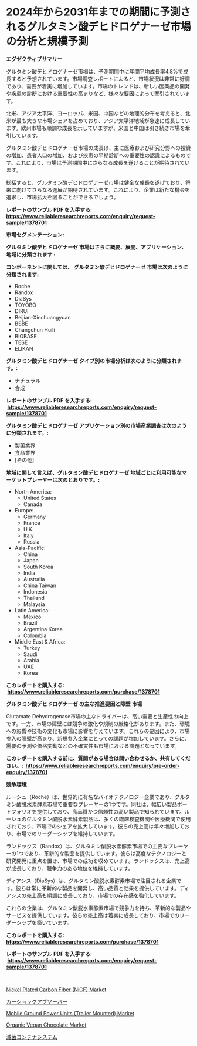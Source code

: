 <p><h1>2024年から2031年までの期間に予測されるグルタミン酸デヒドロゲナーゼ市場の分析と規模予測</h1></p><p><strong>エグゼクティブサマリー</strong></p>
<p><p>グルタミン酸デヒドロゲナーゼ市場は、予測期間中に年間平均成長率4.8%で成長すると予想されています。市場調査レポートによると、市場状況は非常に好調であり、需要が着実に増加しています。市場のトレンドは、新しい医薬品の開発や疾患の診断における重要性の高まりなど、様々な要因によって牽引されています。</p><p>北米、アジア太平洋、ヨーロッパ、米国、中国などの地理的分布を考えると、北米が最も大きな市場シェアを占めており、アジア太平洋地域が急速に成長しています。欧州市場も順調な成長を示していますが、米国と中国は引き続き市場を牽引しています。</p><p>グルタミン酸デヒドロゲナーゼ市場の成長は、主に医療および研究分野への投資の増加、患者人口の増加、および疾患の早期診断への重要性の認識によるものです。これにより、市場は予測期間中にさらなる成長を遂げることが期待されています。</p><p>総括すると、グルタミン酸デヒドロゲナーゼ市場は健全な成長を遂げており、将来に向けてさらなる進展が期待されています。これにより、企業は新たな機会を追求し、市場拡大を図ることができるでしょう。</p></p>
<p><strong>レポートのサンプル PDF を入手する: <a href="https://www.reliableresearchreports.com/enquiry/request-sample/1378701">https://www.reliableresearchreports.com/enquiry/request-sample/1378701</a></strong></p>
<p><strong>市場セグメンテーション:</strong></p>
<p><strong> グルタミン酸デヒドロゲナーゼ 市場はさらに概要、展開、アプリケーション、地域に分類されます :</strong></p>
<p><strong>コンポーネントに関しては、 グルタミン酸デヒドロゲナーゼ 市場は次のように分類されます: &nbsp;</strong></p>
<p><ul><li>Roche</li><li>Randox</li><li>DiaSys</li><li>TOYOBO</li><li>DIRUI</li><li>Beijian-Xinchuangyuan</li><li>BSBE</li><li>Changchun Huili</li><li>BIOBASE</li><li>TESE</li><li>ELIKAN</li></ul></p>
<p><strong> グルタミン酸デヒドロゲナーゼ タイプ別の市場分析は次のように分類されます。:</strong></p>
<p><ul><li>ナチュラル</li><li>合成</li></ul></p>
<p><strong>レポートのサンプル PDF を入手する: &nbsp;<a href="https://www.reliableresearchreports.com/enquiry/request-sample/1378701">https://www.reliableresearchreports.com/enquiry/request-sample/1378701</a></strong></p>
<p><strong> グルタミン酸デヒドロゲナーゼ アプリケーション別の市場産業調査は次のように分類されます。:</strong></p>
<p><ul><li>製薬業界</li><li>食品業界</li><li>[その他]</li></ul></p>
<p><strong>地域に関して言えば、グルタミン酸デヒドロゲナーゼ 地域ごとに利用可能なマーケットプレーヤーは次のとおりです。:</strong></p>
<p><ul>
    <li>
        North America:
        <ul>
            <li>United States</li>
            <li>Canada</li>
        </ul>
    </li>
    <li>
        Europe:
        <ul>
            <li>Germany</li>
            <li>France</li>
            <li>U.K.</li>
            <li>Italy</li>
            <li>Russia</li>
        </ul>
    </li>
    <li>
        Asia-Pacific:
        <ul>
            <li>China</li>
            <li>Japan</li>
            <li>South Korea</li>
            <li>India</li>
            <li>Australia</li>
            <li>China Taiwan</li>
            <li>Indonesia</li>
            <li>Thailand</li>
            <li>Malaysia</li>
        </ul>
    </li>
    <li>
        Latin America:
        <ul>
            <li>Mexico</li>
            <li>Brazil</li>
            <li>Argentina Korea</li>
            <li>Colombia</li>
        </ul>
    </li>
    <li>
        Middle East & Africa:
        <ul>
            <li>Turkey</li>
            <li>Saudi</li>
            <li>Arabia</li>
            <li>UAE</li>
            <li>Korea</li>
        </ul>
    </li>
    </ul></p>
<p><strong>このレポートを購入する: &nbsp;<a href="https://www.reliableresearchreports.com/purchase/1378701">https://www.reliableresearchreports.com/purchase/1378701</a></strong></p>
<p><strong>グルタミン酸デヒドロゲナーゼ の主な推進要因と障壁 市場</strong></p>
<p><p>Glutamate Dehydrogenase市場の主なドライバーは、高い需要と生産性の向上です。一方、市場の障壁には競争の激化や規制の厳格化があります。また、環境への影響や技術の変化も市場に影響を与えています。これらの要因により、市場参入の障壁が高まり、新規参入企業にとっての課題が増加しています。さらに、需要の予測や価格変動などの不確実性も市場における課題となっています。</p></p>
<p><strong>このレポートを購入する前に、質問がある場合は問い合わせるか、共有してください。:&nbsp; <a href="https://www.reliableresearchreports.com/enquiry/pre-order-enquiry/1378701">https://www.reliableresearchreports.com/enquiry/pre-order-enquiry/1378701</a></strong></p>
<p><strong>競争環境</strong></p>
<p><p>ルーシュ（Roche）は、世界的に有名なバイオテクノロジー企業であり、グルタミン酸脱水素酵素市場で重要なプレーヤーの1つです。同社は、幅広い製品ポートフォリオを提供しており、高品質かつ信頼性の高い製品で知られています。ルーシュのグルタミン酸脱水素酵素製品は、多くの臨床検査機関や医療機関で使用されており、市場でのシェアを拡大しています。彼らの売上高は年々増加しており、市場でのリーダーシップを維持しています。</p><p>ランドックス（Randox）は、グルタミン酸脱水素酵素市場での主要なプレーヤーの1つであり、革新的な製品を提供しています。彼らは高度なテクノロジーと研究開発に重点を置き、市場での成功を収めています。ランドックスは、売上高が成長しており、競争力のある地位を維持しています。</p><p>ディアシス（DiaSys）は、グルタミン酸脱水素酵素市場で注目される企業です。彼らは常に革新的な製品を開発し、高い品質と効果を提供しています。ディアシスの売上高も順調に成長しており、市場での存在感を強化しています。</p><p>これらの企業は、グルタミン酸脱水素酵素市場で競争力を持ち、革新的な製品やサービスを提供しています。彼らの売上高は着実に成長しており、市場でのリーダーシップを築いています。</p></p>
<p><strong>このレポートを購入する: &nbsp; <a href="https://www.reliableresearchreports.com/purchase/1378701">https://www.reliableresearchreports.com/purchase/1378701</a></strong></p>
<p><strong>レポートのサンプル PDF を入手する: &nbsp;<a href="https://www.reliableresearchreports.com/enquiry/request-sample/1378701">https://www.reliableresearchreports.com/enquiry/request-sample/1378701</a></strong><strong></strong></p>
<p>&nbsp;</p>
<p><p><a href="https://github.com/CliffMedina6/Market-Research-Report-List-3/blob/main/nickel-plated-carbon-fiber-nicf-market.md">Nickel Plated Carbon Fiber (NiCF) Market</a></p><p><a href="https://github.com/mreklxf44233/Market-Research-Report-List-1/blob/main/5230161718.md">カーショックアブソーバー</a></p><p><a href="https://skillful-vermicelli-b89.notion.site/Mobile-Ground-Power-Units-Trailer-Mounted-Market-Size-Growth-and-Forecast-from-2024-2031-d40dc5e08a3b4c7285f403005ce2b1d3">Mobile Ground Power Units (Trailer Mounted) Market</a></p><p><a href="https://view.publitas.com/reportprime-1/organic-vegan-chocolate-market-research-report-unlocks-analysis-on-the-market-financial-status-market-size-and-market-revenue-upto-2031/">Organic Vegan Chocolate Market</a></p><p><a href="https://github.com/cbigkbh02719/Market-Research-Report-List-1/blob/main/6657469719.md">滅菌コンテナシステム</a></p></p>